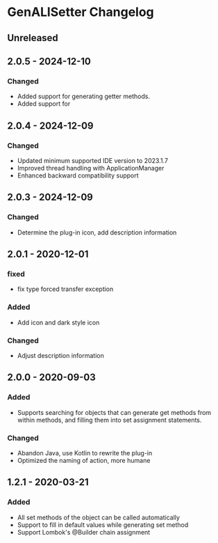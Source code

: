 # GenALlSetter Changelog

## Unreleased

## 2.0.5 - 2024-12-10

### Changed
- Added support for generating getter methods.
- Added support for  

## 2.0.4 - 2024-12-09

### Changed

- Updated minimum supported IDE version to 2023.1.7
- Improved thread handling with ApplicationManager
- Enhanced backward compatibility support

## 2.0.3 - 2024-12-09

### Changed

- Determine the plug-in icon, add description information

## 2.0.1 - 2020-12-01

### fixed

- fix type forced transfer exception

### Added

- Add icon and dark style icon

### Changed

- Adjust description information

## 2.0.0 - 2020-09-03

### Added

- Supports searching for objects that can generate get methods from within methods, and filling them into set assignment statements.

### Changed

- Abandon Java, use Kotlin to rewrite the plug-in
- Optimized the naming of action, more humane

## 1.2.1 - 2020-03-21

### Added

- All set methods of the object can be called automatically
- Support to fill in default values ​​while generating set method
- Support Lombok's @Builder chain assignment
